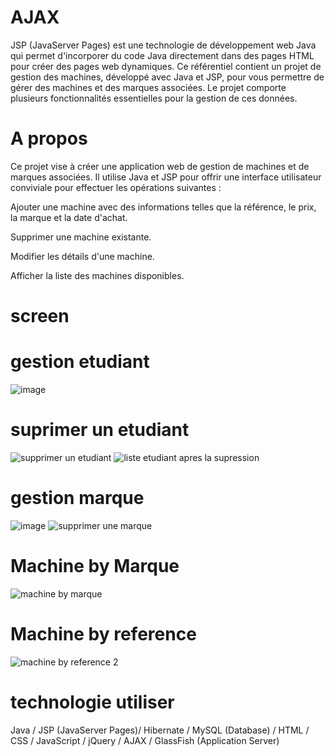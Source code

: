 # AJAX
JSP (JavaServer Pages) est une technologie de développement web Java qui permet d'incorporer du code Java directement dans des pages HTML pour créer des pages web dynamiques.
Ce référentiel contient un projet de gestion des machines, développé avec Java et JSP, pour vous permettre de gérer des machines et des marques associées. Le projet comporte plusieurs fonctionnalités essentielles pour la gestion de ces données.
# A propos 
Ce projet vise à créer une application web de gestion de machines et de marques associées. Il utilise Java et JSP pour offrir une interface utilisateur conviviale pour effectuer les opérations suivantes :

Ajouter une machine avec des informations telles que la référence, le prix, la marque et la date d'achat.

Supprimer une machine existante.

Modifier les détails d'une machine.

Afficher la liste des machines disponibles.

# screen 
# gestion etudiant
![image](https://github.com/simo-laaouibi/Ajax2/assets/148088062/ce37f273-afc8-4881-9161-4fc2eb744332)
# suprimer un etudiant 
![supprimer un etudiant](https://github.com/simo-laaouibi/Ajax2/assets/148088062/f9723b23-3196-40c8-a133-fab3eee0c1ab)
![liste etudiant apres la supression](https://github.com/simo-laaouibi/Ajax2/assets/148088062/7a863c49-8dfb-423b-9ca9-f44d50112a75)
# gestion marque 
![image](https://github.com/simo-laaouibi/Ajax2/assets/148088062/7948954d-706f-4a38-b43e-24ae236315cc)
![supprimer une marque](https://github.com/simo-laaouibi/Ajax2/assets/148088062/917f7e59-078e-4b3b-8b0a-85faac0cc40f)
# Machine by Marque 
![machine by marque ](https://github.com/simo-laaouibi/Ajax2/assets/148088062/5a56cc50-3c4b-42fc-bfb3-2938dca0b4bb)
# Machine by reference 
![machine by reference 2](https://github.com/simo-laaouibi/Ajax2/assets/148088062/d59a40e5-b509-4d18-91be-d110ecfe294d)




# technologie utiliser 
Java /
JSP (JavaServer Pages)/
Hibernate /
MySQL (Database) /
HTML /
CSS /
JavaScript /
jQuery /
AJAX /
GlassFish (Application Server) 








